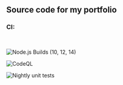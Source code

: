 ## Source code for my portfolio 



### CI: 
<br />

![Node.js Builds (10, 12, 14)](https://github.com/luke-h1/lhowsam.com/workflows/Node.js%20CI/badge.svg)

![CodeQL](https://github.com/luke-h1/lhowsam.com/workflows/CodeQL/badge.svg)

![Nightly unit tests](https://github.com/luke-h1/lhowsam.com/workflows/tests/badge.svg)

